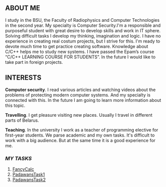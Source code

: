 
## ABOUT ME

  I study in the BSU, the Faculty of Radiophysics and Computer Technologies in the second year. My specialty is Computer Security.I'm a responsible and purposeful student with great desire to develop skills and work in IT sphere. Solving difficult tasks I develop my thinking, imagination and logic. I have no experience in creating real costum projects, but I strive for this. I'm ready to devote much time to get practice creating software. Knowledge about C/C++ helps me to study new systems. I have passed the Epam’s course “C/C++ LEARNING COURSE FOR STUDENTS”. In the future I would like to take part in foreign projects.

## INTERESTS

**Computer security**. I read various articles and watching videos about the problems of protecting modern computer systems. And my specialty is connected with this. In the future I am going to learn more information about this topic. 

**Travelling**. I get pleasure visiting new places. Usually I travel in different parts of Belarus. 

**Teaching**. In the university I work as a teacher of programming elective for first-year students. We parse academic and my own tasks. It's difficult to work with a big audience. But at the same time it is a good experience for me. 

### *MY TASKS*

1. [FancyCalc](https://github.com/AliaksandrKratovich/FancyCalc)
2. [PadawansTask1](https://github.com/AliaksandrKratovich/PadawansTask1)
3. [PadawansTask2](https://github.com/AliaksandrKratovich/PadawansTask2)
